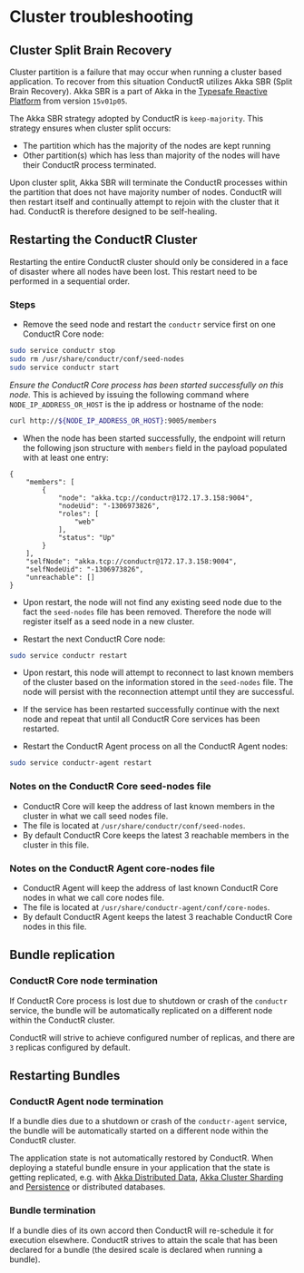# Cluster troubleshooting

## Cluster Split Brain Recovery

Cluster partition is a failure that may occur when running a cluster based application. To recover from this situation ConductR utilizes Akka SBR (Split Brain Recovery). Akka SBR is a part of Akka in the [Typesafe Reactive Platform](http://www.lightbend.com/products/typesafe-reactive-platform) from version `15v01p05`.

The Akka SBR strategy adopted by ConductR is `keep-majority`. This strategy ensures when cluster split occurs:

* The partition which has the majority of the nodes are kept running
* Other partition(s) which has less than majority of the nodes will have their ConductR process terminated.

Upon cluster split, Akka SBR will terminate the ConductR processes within the partition that does not have majority number of nodes. ConductR will then restart itself and continually attempt to rejoin with the cluster that it had. ConductR is therefore designed to be self-healing.

## Restarting the ConductR Cluster

Restarting the entire ConductR cluster should only be considered in a face of disaster where all nodes have been lost. This restart need to be performed in a sequential order.

### Steps

* Remove the seed node and restart the `conductr` service first on one ConductR Core node:

```bash
sudo service conductr stop
sudo rm /usr/share/conductr/conf/seed-nodes
sudo service conductr start
```

*Ensure the ConductR Core process has been started successfully on this node.* This is achieved by issuing the following command where `NODE_IP_ADDRESS_OR_HOST` is the ip address or hostname of the node:

```bash
curl http://${NODE_IP_ADDRESS_OR_HOST}:9005/members
```

* When the node has been started successfully, the endpoint will return the following json structure with `members` field in the payload populated with at least one entry:

```
{
    "members": [
        {
            "node": "akka.tcp://conductr@172.17.3.158:9004",
            "nodeUid": "-1306973826",
            "roles": [
                "web"
            ],
            "status": "Up"
        }
    ],
    "selfNode": "akka.tcp://conductr@172.17.3.158:9004",
    "selfNodeUid": "-1306973826",
    "unreachable": []
}
```

* Upon restart, the node will not find any existing seed node due to the fact the `seed-nodes` file has been removed. Therefore the node will register itself as a seed node in a new cluster.

* Restart the next ConductR Core node:

```bash
sudo service conductr restart
```

* Upon restart, this node will attempt to reconnect to last known members of the cluster based on the information stored in the `seed-nodes` file. The node will persist with the reconnection attempt until they are successful.

* If the service has been restarted successfully continue with the next node and repeat that until all ConductR Core services has been restarted.

* Restart the ConductR Agent process on all the ConductR Agent nodes:

```bash
sudo service conductr-agent restart
```

### Notes on the ConductR Core seed-nodes file

* ConductR Core will keep the address of last known members in the cluster in what we call seed nodes file.
* The file is located at `/usr/share/conductr/conf/seed-nodes`.
* By default ConductR Core keeps the latest 3 reachable members in the cluster in this file.

### Notes on the ConductR Agent core-nodes file

* ConductR Agent will keep the address of last known ConductR Core nodes in what we call core nodes file.
* The file is located at `/usr/share/conductr-agent/conf/core-nodes`.
* By default ConductR Agent keeps the latest 3 reachable ConductR Core nodes in this file.

## Bundle replication

### ConductR Core node termination

If ConductR Core process is lost due to shutdown or crash of the `conductr` service, the bundle will be automatically replicated on a different node within the ConductR cluster.

ConductR will strive to achieve configured number of replicas, and there are `3` replicas configured by default.

## Restarting Bundles

### ConductR Agent node termination

If a bundle dies due to a shutdown or crash of the `conductr-agent` service, the bundle will be automatically started on a different node within the ConductR cluster.

The application state is not automatically restored by ConductR. When deploying a stateful bundle ensure in your application that the state is getting replicated, e.g. with [Akka Distributed Data](http://doc.akka.io/docs/akka/snapshot/scala/distributed-data.html), [Akka Cluster Sharding](http://doc.akka.io/docs/akka/snapshot/scala/cluster-sharding.html) and [Persistence](http://doc.akka.io/docs/akka/snapshot/scala/persistence.html) or distributed databases.
     
### Bundle termination 
    
If a bundle dies of its own accord then ConductR will re-schedule it for execution elsewhere. ConductR strives to attain the scale that has been declared for a bundle (the desired scale is declared when running a bundle).
